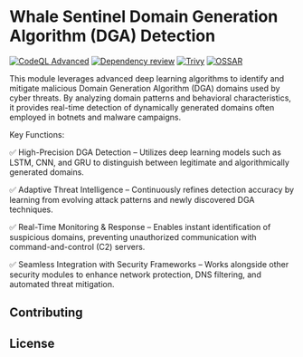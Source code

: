 # Whale Sentinel Domain Generation Algorithm (DGA) Detection

[![CodeQL Advanced](https://github.com/YangYang-Research/whale-sentinel-dga-detection/actions/workflows/codeql.yml/badge.svg?branch=main)](https://github.com/YangYang-Research/whale-sentinel-dga-detection/actions/workflows/codeql.yml)
[![Dependency review](https://github.com/YangYang-Research/whale-sentinel-dga-detection/actions/workflows/dependency-review.yml/badge.svg)](https://github.com/YangYang-Research/whale-sentinel-dga-detection/actions/workflows/dependency-review.yml)
[![Trivy](https://github.com/YangYang-Research/whale-sentinel-dga-detection/actions/workflows/trivy.yml/badge.svg?branch=main)](https://github.com/YangYang-Research/whale-sentinel-dga-detection/actions/workflows/trivy.yml)
[![OSSAR](https://github.com/YangYang-Research/whale-sentinel-dga-detection/actions/workflows/ossar.yml/badge.svg?branch=main)](https://github.com/YangYang-Research/whale-sentinel-dga-detection/actions/workflows/ossar.yml)

This module leverages advanced deep learning algorithms to identify and mitigate malicious Domain Generation Algorithm (DGA) domains used by cyber threats. By analyzing domain patterns and behavioral characteristics, it provides real-time detection of dynamically generated domains often employed in botnets and malware campaigns.

Key Functions:

✅ High-Precision DGA Detection – Utilizes deep learning models such as LSTM, CNN, and GRU to distinguish between legitimate and algorithmically generated domains.

✅ Adaptive Threat Intelligence – Continuously refines detection accuracy by learning from evolving attack patterns and newly discovered DGA techniques.

✅ Real-Time Monitoring & Response – Enables instant identification of suspicious domains, preventing unauthorized communication with command-and-control (C2) servers.

✅ Seamless Integration with Security Frameworks – Works alongside other security modules to enhance network protection, DNS filtering, and automated threat mitigation.

## Contributing

## License